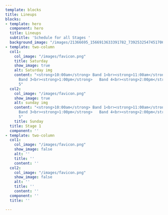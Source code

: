 ```yaml
---
template: blocks
title: Lineups
blocks:
- template: hero
  component: hero
  title: Lineups
  subtitle: 'Schedule for all Stages '
  background_image: "/images/21366695_1566913633391782_7392532547451706060_o-2.jpg"
- template: two-column
  col1:
    col_image: "/images/favicon.png"
    title: Saturday
    show_image: true
    alt: Saturday img
    content: "<strong>10:00am</strong> Band 1<br><strong>11:00am</strong> Band 2<br><strong>12:00am</strong>
      Band 3<br><strong>1:00pm</strong>   Band 4<br><strong>2:00pm</strong>   Band
      5"
  col2:
    col_image: "/images/favicon.png"
    show_image: true
    alt: sunday img
    content: "<strong>10:00am</strong> Band 1<br><strong>11:00am</strong> Band 2<br><strong>12:00am</strong>
      Band 3<br><strong>1:00pm</strong>   Band 4<br><strong>2:00pm</strong>   Band
      5"
    title: Sunday
  title: Stage 1
  component: ''
- template: two-column
  col1:
    col_image: "/images/favicon.png"
    show_image: false
    alt: ''
    title: ''
    content: ''
  col2:
    col_image: "/images/favicon.png"
    show_image: false
    alt: ''
    title: ''
    content: ''
  component: ''
  title: ''

---
```

